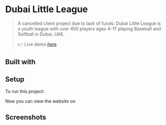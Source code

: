 # Dubai Little League
> A cancelled client project due to lack of funds: Dubai Little League is a youth league with over 450 players ages 4-17 playing Baseball and Softball in Dubai, UAE.
> 
> 👉 Live demo [_here_](http://dubailittleleague.herokuapp.com).

## Built with

## Setup
To run this project:

Now you can view the website on

## Screenshots
